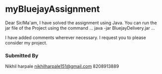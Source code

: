 # myBluejayAssignment

Dear Sir/Ma'am, I have solved the assignment using Java. You can run the jar file of the Project using the command
...
java -jar BluejayDelivery.jar
... 

I have added comments wherever necessary. I request you to please consider my project.

### Submitted By
Nikhil harpale
nikhilharpale151@gmail.com
8208913889
